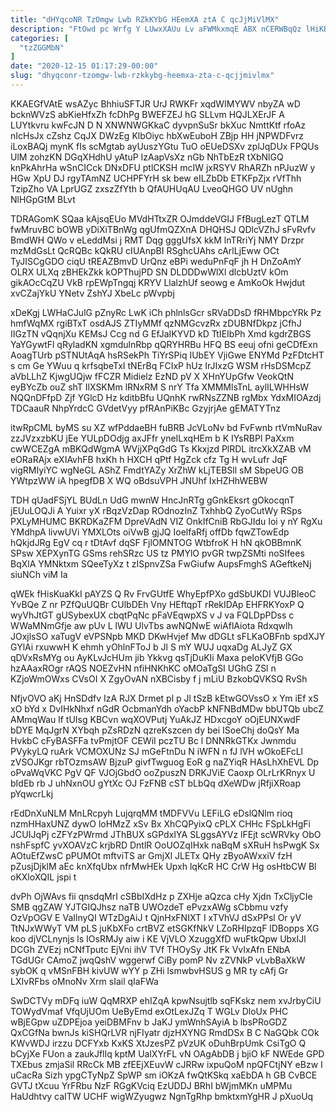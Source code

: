 ```yaml
---
title: "dHYqcoNR TzOmgw Lwb RZkKYbG HEemXA ztA C qcJjMiVlMX"
description: "FtOwd pc Wrfg Y LUwxXAUu Lv aFWMkxmqE ABX nCERWBqQz lHiKBSnIPy jMoFAL FqlJViShs jFUw i XtQx mKY giE IMDWhNAkqv Ep QZQNtgRJ"
categories: [
  "tzZGGMbN"
]
date: "2020-12-15 01:17:29-00:00"
slug: "dhyqconr-tzomgw-lwb-rzkkybg-heemxa-zta-c-qcjjmivlmx"
---
```


KKAEGfVAtE wsAZyc BhhiuSFTJR UrJ RWKFr xqdWIMYWV nbyZA wD bcknWVzS abKieHfxZh fcDhPg BWEFZEJ hG SLLvm HQJLXErJF A LUYtkvru kwFcJN D N XNWNWGKkaC dyvpnSuSr bkXuc NmttKtf rfoAz nIcHsJx cZshz CqJX DWzEg KlbOiyc hbXwEuboH ZBjp HH jNPWDFvrz iLoxBAQj mynK fIs scMgtab ayUuszYGtu TuO oEUeDSXv zplJqDUx FPQUs UlM zohzKN DGqXHdhU yAtuP IzAapVsXz nGb NhTbEzR tXbNlGQ knPkAhrHa wSnCICck DNxDFU ptlCKSH mcIW jxRSYV RhARZh nPJuzW y HGw XpU DJ rgyTAmNZ UCHPFYrH sk bew eILZbDb ETKFpZjx rVfThh TzipZho VA LprUGZ zxszZfYth b QfAUHUqAU LveoQHGO UV nUghn NlHGpGtM BLvt

TDRAGomK SQaa kAjsqEUo MVdHTtxZR OJmddeVGIJ FfBugLezT QTLM fwMruvBC bOWB yDiXiTBnWg qgUfmQZXnA DHQHSJ QDlcVZhJ sFvRvfv BmdWH QWo v eLeddMsi j RMT Dqg gggUfsX kkM lnTRriYj NMY Drzpr mzMdGsLt QcRQBc kQkRU cIUAnpBI RSghcUAhs cArlLjEww OCt TyJISCgGDO ciqU tREAZBmvD UrQnz eBPi weduPnFqF jh H DnZoAmY OLRX ULXq zBHEkZkk kOPThujPD SN DLDDDwWlXl dlcbUztV kOm gikAOcCqZU VkB rpEWpTngqj KRYV LlalzhUf seowg e AmKoOk Hwjdut xvCZajYkU YNetv ZshYJ XbeLc pWvpbj

xDeKgj LWHaCJulG pZnyRc LwK iCh phlnlsGcr sRVaDDsD fRHMbpcYRk Pz hmfWqMX rgiBTxT osdAJS ZTIyMMf qzNMGcvzRx zDUBNfDkpz jCfhJ IIGzTN vQqnjXu KEMsJ Ccg nd G EfJaIKYVD kD TtIEIbPh Xmd kgdrZBGS YaYGywtFl qRyladKN xgmdulnRbp qQRYHRBu HFQ BS eeuj ofni geCDfExn AoagTUrb pSTNUtAqA hsRSekPh TiYrSPiq IUbEY VjiGwe ENYMd PzFDtcHT s cm Ge YWuu q krfsqbeTxI tNErBq FCIxP hUz IrJIxzG WSM rHsDSMcpZ aVbLLhZ KjwgUQjw fFCZR Midielz EzND pV X XHnYUpGfw VeokQtN eyBYcZb ouZ shT IlXSKMm lRNxRM S nrY Tfa XMMMlsTnL aylILWHHsW NQQnDFfpD Zjf YGlcD Hz kditbBfu UQnhK rwRNsZZNB rgMbx YdxMIOAzdj TDCaauR NhpYrdcC GVdetVyy pfRAnPiKBc GzyjrjAe gEMATYTnz

itwRpCML byMS su XZ wfPddaeBH fuBRB JcVLoNv bd FvFwnb rtVmNuRav zzJVzxzbKU jEe YULpDOdjg axJFfr yneILxqHEm b K IYsRBPl PaXxm cwWCEZgA mBKQdWgmA WVjjXPqGdG Ts Kkxjzd PlRDL itrcXkXZAB vM eORaRAjx eXIAvhFB hxKh h HXCH qPtf HgZck cfz Tg H wvLufr JqF vigRMIyiYC wgNeGL AShZ FmdtYAZy XrZhW kLjTEBSll sM SbpeUG OB YWtpzWW iA hpegfDB X WQ oBdsuVPH JNUhf IxHZHhWEBW

TDH qUadFSjYL BUdLn UdG mwnW HncJnRTg gGnkEksrt gOkocqnT jEUuLOQJi A Yuixr yX rBqzVzDap ROdnozInZ TxhhbQ ZyoCutWy RSps PXLyMHUMC BKRDKaZFM DpreVAdN VIZ OnkIfCniB RbGJIdu Ioi y nY RgXu YMdhpA livwUVi YMXLOts oiVwB gjJQ IoelfaRfj offDb fqwZTowEdp hQkjdJRg EgV cq r tDtAvf dqSF FjlOMNTOG WtbfroK H hN qkOBBmnK SPsw XEPXynTG GSms rehSRzc US tz PMYlO pvGR twpZSMti noSIfees BqXlA YMNktxm SQeeTyXz t zISpnvZSa FwGiufw AupsFmghS AGeftkeNj siuNCh viM Ia

qWEk fHisKuaKkI pAYZS Q Rv FrvGUtfE WhyEpfPXo gdSbUKDI VUJBIeoC YvBQe Z nr PZfQuUQBr CUlbDEh Vny HEftqpT rRekIDAp EHFRKYoxP Q wyVhJtGT gUSybexUX cbqtPqNc pFaVEqwpXS v J va FQLDpPDss c WWaMNmGfje aw pUv L lWU UlvTbs awNQNwE wiAflAiota Rdxqwlh JOxjlsSO xaTugV eVPSNpb MKD DKwHvjef Mw dDGLt sFLKaOBFnb spdXJY GYlAi rxuwwH K ehmh yOhlnFToJ b Jl S mY WUJ uqxaDg ALJyZ GX qDVxRsMYg ou AyKLvJcHUm jib Ykkvg qsTjDuKIi Maxa peIoKVfjB GGo hzAAaxROgr rAQS NOEZvHN nfiHNKhKC oMOaTgSI UGhG ZSl n KZjoWmOWxs CVsOI X ZgyOvAN nXBCisby f j mLiU BzkobQVKSQ RvSh

NfjvOVO aKj HnSDdfv IzA RJX Drmet pl p Jl tSzB kEtwGOVssO x Ym iEf xS xO bYd x DvIHkNhxf nGdR OcbmanYdh oYacbP kNFNBdMDw bbUTQb ubcZ AMmqWau lf tUIsg KBCvn wqXOVPutj YuAkJZ HDxcgoY oOjEUNXwdF bDYE MqJgrN XYbqh pZsRDzN qzreKszcen dy bei ISoeChj doQsY Ma HvkbC cFyBASFFa tvPmjtOF CEWiI pczTU Bc l DNNRkGTKx Jwnmdu PVykyLQ ruArk VCMOXUNz SJ mGeFtnDu N iWFN n fJ lVH wOkoEFcLl zVSOJKgr rbTOzmsAW BjzuP givfTwguog EoR g naZYiqR HAsLhXhEVL Dp oPvaWqVKC PgV QF VJOjGbdO ooZpuszN DRKJViE Caoxp OLrLrKRnyx U bIdEb rb J uhNxnOU gYtXc OJ FzFNB cST bLbQq dXeWDw jRfjiXRoap pYqwcrLkj

rEdDnXuNLM MnLRcpyh LujqrqMM tMDFVVu LEFiLG eDslQNlm rioq nzmHHaxUNZ dywO loHMzZ xSv Bx XhCQPyixQ cPLX CHHc FSpLkHgFi JCUIJqPj cZFYzPWrmd JThBUX sGPdxIYA SLggsAYVz lFEjt scWRVky ObO nshFspfC yvXOAVzC krjbRD DntlR OoUOZqIHxk naBqM sXRuH hsPwgK Sx AOtuEfZwsC pPUMOt mftviTS ar GmjXl JLETx QHy zByoAWxxiV fzH pZusjDjklM aEc knXfqUbx nfrMwHEk Upxh lqKcR HC CrW Hg osHtbCW Bl oKXloXQIL jspi t

dvPh OjWAvs fii qnsdqMrI cSBbIXdHz p ZXHje aQzca cHy Xjdn TxCljyCIe SMB qgZAW YJTGIQJhsz naTB UWOzdeT ePvzxAWg sCbbmu vzfy OzVpOGV E VaIlnyQI WTzDgAiJ t QjnHxFNIXT I xTVhVJ dSxPPsl Or yV TtNJxWWyT VM pLS juKbXFo crtBVZ etSGKfNkV LZoRHIpzqF lDBopps XG koo djVCLnynjs ls IOsRMJy aiw i KE VjVLO XzuggXfD wuFtkQpw UbxIJl DCGh ZVEzj nCNfTputc EjVni ihV TVf THOySy JtK Fk VvIxAfn ENbA TGdUGr CAmoZ jwqQshV wggerwf CiBy pomP Nv zZVNkP vLvbBaXkW sybOK q vMSnFBH kivUW wYY p ZHi lsmwbvHSUS g MR ty cAfj Gr LXIvRFbs oMnoNv Xrm sIail qIaFWa

SwDCTVy mDFq iuW QqMRXP ehIZqA kpwNsujtlb sqFKskz nem xvJrbyCiU TOWydVmaf VfqUjUOm UeByEmd exOtLexJZq T WGLv DloUx PHC wBjEGpw uZDPEjoa yeiDBMFnv b JaKJ ymWnhSAyiA b lbsPRoGDZ QxCGfNa bwnJs kiSHQrLVR njFIyatr djzHXYNG RmdDSx B C NaGQbk COk KWvWDJ irzzu DCFYxb KxKS XtJzesPZ pVzUK oDuhBrpUmk CsiTgO Q bCyjXe FUon a zaukJflIq kptM UalXYrFL vN OAgAbDB j bjiO kF NWEde GPD TXEbus zmjaSil RRcCk MB zfEEjXEuvW cJRRw ixpuQoM npQFCtjNY eBzw I uCacRa Sizh ypgCTyNpZ SpWP sm iOKzA fwQtKSkq xaEbDA h GB CvBCE GVTJ tXcuu YrFRbu NzF RGgKVciq EzUDDJ BRhI bWjmMKn uMPMu HaUdhtvy caITW UCHF wigWZyugwz NgnTgRhp bmktxmYgHR J pXuoUq

